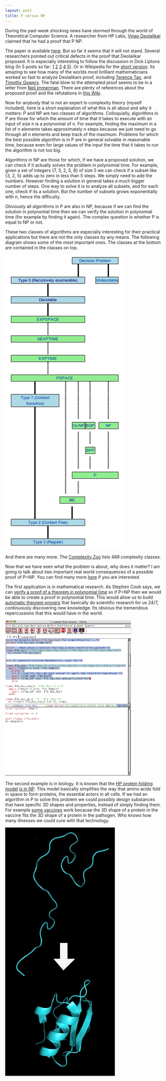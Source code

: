 ```yaml
---
layout: post
title: P versus NP
---
```


<p>
During the past week shocking news have stormed through the world of
Theoretical Computer Science. A researcher from HP Labs, <a href=http://www.hpl.hp.com/personal/Vinay_Deolalikar/>Vinay Deolalikar</a>
claimed that he had a proof that P  NP.
</p>


<p>
The paper is available
<a href=http://www.hpl.hp.com/personal/Vinay_Deolalikar/Papers/pnp_8_11.pdf>
here</a>.
But so far it seems that it will not stand. Several researchers
pointed out critical defects in the proof that Deolalikar proposed.
It is especially interesting to follow the discussion
in Dick Liptons blog (In 5 posts so far:
<a href="http://rjlipton.wordpress.com/2010/08/08/a-proof-that-p-is-not-equal-to-np/">
  1</a>
<a href="http://rjlipton.wordpress.com/2010/08/09/issues-in-the-proof-that-pnp/">
  2</a>
<a href="http://rjlipton.wordpress.com/2010/08/10/update-on-deolalikars-proof-that-pnp/">
  3</a>
<a href="http://rjlipton.wordpress.com/2010/08/11/deolalikar-responds-to-issues-about-his-pnp-proof/">
  4</a>
<a href="http://rjlipton.wordpress.com/2010/08/12/fatal-flaws-in-deolalikars-proof/">
  5</a>).
Or in Wikipedia for the
<a href="http://en.wikipedia.org/wiki/Vinay_Deolalikar#P_.E2.89.A0_NP">
  short version</a>.
Its amazing to see how many of the worlds most brilliant
mathematicians worked so fast to analyze Deolalikars proof,
including
<a href="http://rjlipton.wordpress.com/2010/08/10/update-on-deolalikars-proof-that-pnp/#comment-4885">
  Terence Tao</a>,
and
<a href="http://gowers.wordpress.com/2010/08/11/my-pennyworth-about-deolalikar/">
  Timothy Gowers</a>.
The fatal blow to the attempted proof seems to be in a letter from
<a href="http://michaelnielsen.org/polymath1/index.php?title=Immerman's_letter">
  Neil Immerman</a>.
There are plenty of references about the proposed proof and the
refutations in
<a href="http://michaelnielsen.org/polymath1/index.php?title=Deolalikar's_P!%3DNP_paper">
  this Wiki</a>.
</p>

<p>
Now for anybody that is not an expert in complexity theory (myself
included), here is a short explanation of what this is all about and
why it matters: P and NP are two classes of algorithms. Colloquially,
algorithms in P are those for which the amount of time that it takes to
execute with an input of size n is a polynomial of n. For example,
finding the maximum in a list of n elements takes approximately n steps
because we just need to go through all n elements and keep track of the
maximum. Problems for which the best possible algorithm is in P are in
general solvable in reasonable time, because even for large values of the
input the time that it takes to run the algorithm is not too big.
</p>

<p>
Algorithms in NP are those for which, if we have a proposed solution,
we can check if it actually solves the problem in polynomial time.
For example, given a set of integers {7, 3, 2, 5, 8} of size 5 we can
check if a subset like {3, 2, 5} adds up to zero in less than 5 steps.
We simply need to add the numbers. However finding a solution in
general takes a much bigger number of steps. One way to solve it is to
analyze all subsets, and for each one, check if its a solution.
But the number of subsets grows exponentially with n, hence the
difficulty.
</p>

<p>
Obviously all algorithms in P are also in NP, because if we can find
the solution in polynomial time then we can verify the solution in
polynomial time (for example by finding it again). The complex question
is whether P is equal to NP or not.
</p>

<p>
These two classes of algorithms are especially interesting for their
practical applications but there are not the only classes by any means.
The following diagram shows some of the most important ones.
The classes at the bottom are contained in the classes on top.
</p>

<a href="http://en.wikipedia.org/wiki/Complexity_class">
  <img src="/images/algorithm-hierarchy.png"
       alt="Hierarchy of algorithm complexity classes"/>
</a>

<p>
And there are many more. The
<a href="http://qwiki.stanford.edu/wiki/Complexity_Zoo">
  Complexity Zoo</a> lists 489 complexity classes.
</p>

<p>
Now that we have seen what the problem is about, why does it matter?
I am going to talk about two important real world consequences of a
possible proof of P=NP. You can find many more
<a href="http://en.wikipedia.org/wiki/P_versus_NP_problem#Consequences_of_proof">
  here</a> if you are interested.
</p>

<p>
The first application is in mathematical research.
As Stephen Cook says, we can
<a href="http://www.claymath.org/millennium/P_vs_NP/Official_Problem_Description.pdf">
  verify a proof of a theorem in polynomial time</a>
so if P=NP then we would be able to create a proof in polynomial time.
This would allow us to build
<a href="http://isabelle.in.tum.de/overview.html">
  automatic theorem provers</a>
that basically do scientific research for us 24/7, continuously
discovering new knowledge. Its obvious the tremendous repercussions
that this would have in the world.
</p>

<a href="http://isabelle.in.tum.de/overview.html">
  <img src="/images/automatic-theorem-prover.png"
       alt="Automatic theorem prover"/>
</a>

<p>
The second example is in biology. It is known that the
<a href="http://en.wikipedia.org/wiki/Hydrophobic-polar_protein_folding_model">
  HP protein folding model</a>
<a href="http://citeseerx.ist.psu.edu/viewdoc/download?doi=10.1.1.139.5547&rep=rep1&type=pdf">
  is in NP</a>.
This model basically simplifies the way that amino acids fold in space
to form proteins, the essential actors in all cells.
If we had an algorithm in P to solve this problem we could possibly
design substances that have specific 3D shapes and properties,
instead of simply finding them. For example
<a href="http://en.wikipedia.org/wiki/Anti-idiotypic_vaccine">
  some vaccines</a>
work because the 3D shape of a protein in the vaccine fits the 3D
shape of a protein in the pathogen. Who knows how many illnesses
we could cure with that technology.
</p>

<a href="http://en.wikipedia.org/wiki/Protein_folding">
  <img src="/images/protein-folding.jpg"
       alt="Protein folding"/>
</a>
